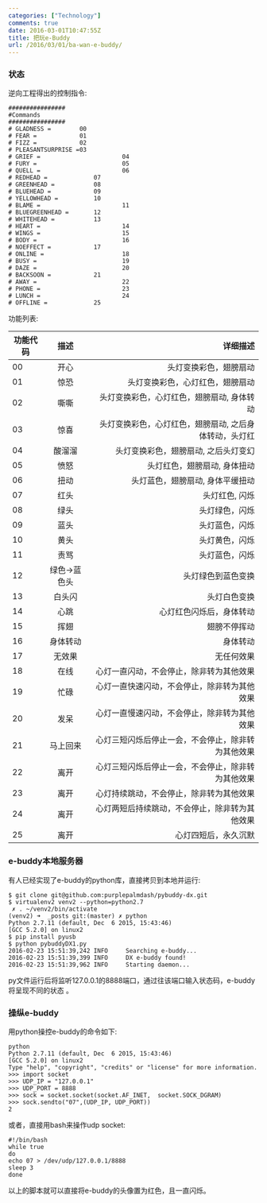 ```yaml
---
categories: ["Technology"]
comments: true
date: 2016-03-01T10:47:55Z
title: 把玩e-Buddy
url: /2016/03/01/ba-wan-e-buddy/
---
```


### 状态
逆向工程得出的控制指令:     

```
################
#Commands
################
# GLADNESS =        00
# FEAR =            01
# FIZZ =            02
# PLEASANTSURPRISE =03
# GRIEF =                       04
# FURY =                        05
# QUELL =                       06
# REDHEAD =             07
# GREENHEAD =           08
# BLUEHEAD =            09
# YELLOWHEAD =          10
# BLAME =                       11
# BLUEGREENHEAD =       12
# WHITEHEAD =           13
# HEART =                       14
# WINGS =                       15
# BODY =                        16
# NOEFFECT =            17
# ONLINE =                      18
# BUSY =                        19
# DAZE =                        20
# BACKSOON =            21
# AWAY =                        22
# PHONE =                       23
# LUNCH =                       24
# OFFLINE =             25
```
功能列表:    

| 功能代码 | 描述          | 详细描述                                              |
| ---------|:-------------:| -----------------------------------------------------:|
| 00       | 开心          | 头灯变换彩色，翅膀扇动                                |
| 01       | 惊恐          | 头灯变换彩色，心灯红色，翅膀扇动                      |
| 02       | 嘶嘶          | 头灯变换彩色，心灯红色，翅膀扇动, 身体转动            |
| 03       | 惊喜          | 头灯变换彩色，心灯红色，翅膀扇动, 之后身体转动，头灯红|
| 04       | 酸溜溜        | 头灯变换彩色，翅膀扇动, 之后头灯变幻                  |
| 05       | 愤怒          | 头灯红色，翅膀扇动, 身体扭动                          |
| 06       | 扭动          | 头灯蓝色，翅膀扇动, 身体平缓扭动                      |
| 07       | 红头          | 头灯红色, 闪烁                                        |
| 08       | 绿头          | 头灯绿色，闪烁                                        |
| 09       | 蓝头          | 头灯蓝色，闪烁                                        |
| 10       | 黄头          | 头灯黄色，闪烁                                        |
| 11       | 责骂          | 头灯蓝色，闪烁                                        |
| 12       | 绿色->蓝色头  | 头灯绿色到蓝色变换                                    |
| 13       | 白头闪        | 头灯白色变换                                          |
| 14       | 心跳          | 心灯红色闪烁后，身体转动                              |
| 15       | 挥翅          | 翅膀不停挥动                                          |
| 16       | 身体转动      | 身体转动                                              |
| 17       | 无效果        | 无任何效果                                            |
| 18       | 在线          | 心灯一直闪动，不会停止，除非转为其他效果              |
| 19       | 忙碌          | 心灯一直快速闪动，不会停止，除非转为其他效果          |
| 20       | 发呆          | 心灯一直慢速闪动，不会停止，除非转为其他效果          |
| 21       | 马上回来      | 心灯三短闪烁后停止一会，不会停止，除非转为其他效果    |
| 22       | 离开          | 心灯三短闪烁后停止一会，不会停止，除非转为其他效果    |
| 23       | 离开          | 心灯持续跳动，不会停止，除非转为其他效果              |
| 24       | 离开          | 心灯两短后持续跳动，不会停止，除非转为其他效果        |
| 25       | 离开          | 心灯四短后，永久沉默                                  |

### e-buddy本地服务器
有人已经实现了e-buddy的python库，直接拷贝到本地并运行:    

```
$ git clone git@github.com:purplepalmdash/pybuddy-dx.git
$ virtualenv2 venv2 --python=python2.7
 ✗ . ~/venv2/bin/activate
(venv2) ➜  _posts git:(master) ✗ python
Python 2.7.11 (default, Dec  6 2015, 15:43:46) 
[GCC 5.2.0] on linux2
$ pip install pyusb
$ python pybuddyDX1.py
2016-02-23 15:51:39,242 INFO     Searching e-buddy...
2016-02-23 15:51:39,399 INFO     DX e-buddy found!
2016-02-23 15:51:39,962 INFO     Starting daemon...
```
py文件运行后将监听127.0.0.1的8888端口，通过往该端口输入状态码，e-buddy将呈现不同的状态
。     

### 操纵e-buddy
用python操控e-buddy的命令如下:    

```
python
Python 2.7.11 (default, Dec  6 2015, 15:43:46) 
[GCC 5.2.0] on linux2
Type "help", "copyright", "credits" or "license" for more information.
>>> import socket
>>> UDP_IP = "127.0.0.1"
>>> UDP_PORT = 8888
>>> sock = socket.socket(socket.AF_INET,  socket.SOCK_DGRAM)
>>> sock.sendto("07",(UDP_IP, UDP_PORT))
2
```

或者，直接用bash来操作udp socket:    

```
#!/bin/bash
while true
do
echo 07 > /dev/udp/127.0.0.1/8888
sleep 3
done
```
以上的脚本就可以直接将e-buddy的头像置为红色，且一直闪烁。    
